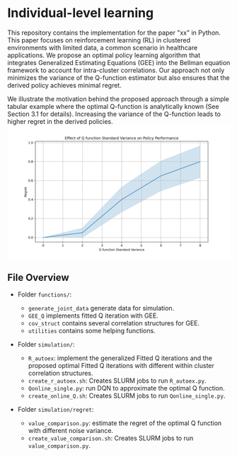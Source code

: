 <!-- # ClusterRL -->

<!-- ### File Overview

- Folder `functions/`: 
    - `generate_team_competition_data` generate team competition data.
    - `team_matching_training_new` implements three algorithms with homogeneous Q function (one-step policy iteration, Offline FQI (Next-State Maximum), Offline FQI (All Encountered States)) and their online versions.
    - `team_matching_execution` solve the linear optimzation with a q function

- Folder `cluster_level_policy`:
    - `sim_matching_new` conduct simulation in different settings (tab1, tab2, ctn1, ctn2, ctn3).
    - `run_sim_matching_new` run simulations on a local computer.
    - `create_matching_new.sh` run simulations on clusters. -->

# Individual-level learning
This repository contains the implementation for the paper "xx" in Python. 
This paper focuses on reinforcement learning (RL) in clustered environments with limited data, a common scenario in healthcare applications. We propose an optimal policy learning algorithm that integrates Generalized Estimating Equations (GEE) into the Bellman equation framework to account for intra-cluster correlations. Our approach not only minimizes the variance of the Q-function estimator but also ensures that the derived policy achieves minimal regret. 

We illustrate the motivation behind the proposed approach through a simple tabular example where the optimal Q-function is analytically known (See Section 3.1 for details). Increasing the variance of the Q-function leads to higher regret in the derived policies.
<img align="center" src="valuecomparison_Regret_2024-09-17.png" alt="drawing" width="800">

## File Overview

- Folder `functions/`:
    - `generate_joint_data` generate data for simulation.
    - `GEE_Q` implements fitted Q iteration with GEE.
    - `cov_struct` contains several correlation structures for GEE.
    - `utilities` contains some helping functions.


- Folder `simulation/`:
    - `R_autoex`: implement the generalized Fitted Q iterations and the proposed optimal Fitted Q iterations with different within cluster correlation structures. 
    - `create_r_autoex.sh`: Creates SLURM jobs to run `R_autoex.py`.
    - `Qonline_single.py`: run DQN to approximate the optimal Q function.
    - `create_online_Q.sh`: Creates SLURM jobs to run `Qonline_single.py`.

- Folder `simulation/regret`:
    - `value_comparison.py`: estimate the regret of the optimal Q function with different noise variance.
    - `create_value_comparison.sh`: Creates SLURM jobs to run `value_comparison.py`.